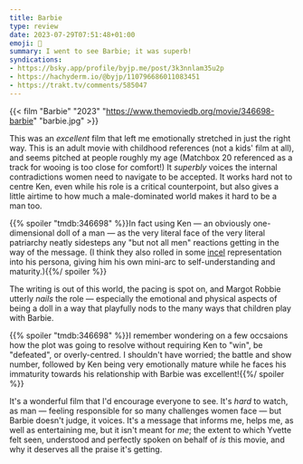 ```yaml
---
title: Barbie
type: review
date: 2023-07-29T07:51:48+01:00
emoji: 🍿
summary: I went to see Barbie; it was superb!
syndications:
- https://bsky.app/profile/byjp.me/post/3k3nnlam35u2p
- https://hachyderm.io/@byjp/110796686011083451
- https://trakt.tv/comments/585047
---
```


{{< film "Barbie" "2023" "https://www.themoviedb.org/movie/346698-barbie" "barbie.jpg" >}}

This was an _excellent_ film that left me emotionally stretched in just the right way. This is an adult movie with childhood references (not a kids' film at all), and seems pitched at people roughly my age (Matchbox 20 referenced as a track for wooing is too close for comfort!) It _superbly_ voices the internal contradictions women need to navigate to be accepted. It works hard not to centre Ken, even while his role is a critical counterpoint, but also gives a little airtime to how much a male-dominated world makes it hard to be a man too.

{{% spoiler "tmdb:346698" %}}In fact using Ken — an obviously one-dimensional doll of a man — as the very literal face of the very literal patriarchy neatly sidesteps any "but not all men" reactions getting in the way of the message. (I think they also rolled in some [incel](https://en.wikipedia.org/wiki/Incel) representation into his persona, giving him his own mini-arc to self-understanding and maturity.){{%/ spoiler %}}

The writing is out of this world, the pacing is spot on, and Margot Robbie utterly _nails_ the role — especially the emotional and physical aspects of being a doll in a way that playfully nods to the many ways that children play with Barbie.

{{% spoiler "tmdb:346698" %}}I remember wondering on a few occsaions how the plot was going to resolve without requiring Ken to "win", be "defeated", or overly-centred. I shouldn't have worried; the battle and show number, followed by Ken being very emotionally mature while he faces his immaturity towards his relationship with Barbie was excellent!{{%/ spoiler %}}

It's a wonderful film that I'd encourage everyone to see. It's _hard_ to watch, as man — feeling responsible for so many challenges women face — but Barbie doesn't judge, it voices. It's a message that informs me, helps me, as well as entertaining me, but it isn't meant for _me_; the extent to which Yvette felt seen, understood and perfectly spoken on behalf of _is_ this movie, and why it deserves all the praise it's getting.
